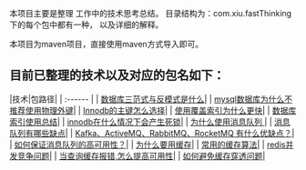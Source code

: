  本项目主要是整理 工作中的技术思考总结。 目录结构为：com.xiu.fastThinking下的每个包中都有一种， 以及详细的解释。
 
 本项目为maven项目，直接使用maven方式导入即可。

## 目前已整理的技术以及对应的包名如下：
|技术|包路径|
| :------ |
| [数据库三范式与反模式是什么](src/main/java/com/xiu/fastThinking/threenormalform/README.MD)|
| [mysql数据库为什么不推荐使用物理外键](src/main/java/com/xiu/fastThinking/mysqlforeignkey/README.MD)|
| [Innodb的主键怎么选择](src/main/java/com/xiu/fastThinking/primarykeychoose/README.MD)|
| [使用覆盖索引为什么更快](src/main/java/com/xiu/fastThinking/coverindex/README.MD)|
| [数据库索引使用总结](src/main/java/com/xiu/fastThinking/indexuse/README.MD)|
| [innodb在什么情况下会产生死锁](src/main/java/com/xiu/fastThinking/innodbdeadlock/README.MD)|
| [为什么使用消息队列	](src/main/java/com/xiu/fastThinking/whymessagequeue/README.MD)|
| [消息队列有哪些缺点](src/main/java/com/xiu/fastThinking/mqweakness/README.MD)|
| [Kafka、ActiveMQ、RabbitMQ、RocketMQ 有什么优缺点？](src/main/java/com/xiu/fastThinking/mqcompare/README.MD)|
| [如何保证消息队列的高可用性？](src/main/java/com/xiu/fastThinking/mqha/README.MD)|
| [为什么要用缓存](src/main/java/com/xiu/fastThinking/whycache/README.MD)|
| [常用的缓存算法](src/main/java/com/xiu/fastThinking/cachealgorithm/README.MD)|
| [redis并发竞争问题](src/main/java/com/xiu/fastThinking/redisconcurrent/README.MD)|
| [当查询缓存报错,怎么提高可用性](src/main/java/com/xiu/fastThinking/cacheerror/README.MD)|
| [如何避免缓存穿透问题](src/main/java/com/xiu/fastThinking/cachepenetrate/README.MD)|


































	